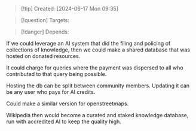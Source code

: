 
>[!tip] Created: [2024-06-17 Mon 09:35]

>[!question] Targets: 

>[!danger] Depends: 

If we could leverage an AI system that did the filing and policing of collections of knowledge, then we could make a shared database that was hosted on donated resources.

It could charge for queries where the payment was dispersed to all who contributed to that query being possible.

Hosting the db can be split between community members.  Updating it can be any user who pays for AI credits.

Could make a similar version for openstreetmaps.

Wikipedia then would become a curated and staked knowledge database, run with accredited AI to keep the quality high.